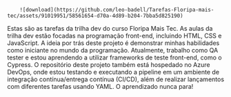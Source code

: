 
        ![download](https://github.com/leo-badell/Tarefas-Floripa-mais-tec/assets/91019951/58561654-d70a-4d89-b204-7bba5d825190)

Estas são as tarefas da trilha dev do curso Floripa Mais Tec. As aulas da trilha dev estão focadas na programação front-end, incluindo HTML, CSS e JavaScript. A ideia por trás deste projeto é demonstrar minhas habilidades como iniciante no mundo da programação. Atualmente, trabalho como QA tester e estou aprendendo a utilizar frameworks de teste front-end, como o Cypress. O repositório deste projeto também está hospedado no Azure DevOps, onde estou testando e executando a pipeline em um ambiente de integração contínua/entrega contínua (CI/CD), além de realizar lançamentos com diferentes tarefas usando YAML. O aprendizado nunca para!
        

        
